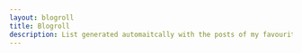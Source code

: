 ```yaml
---
layout: blogroll
title: Blogroll
description: List generated automaitcally with the posts of my favourite blogs from the last 30 days.
---
```

